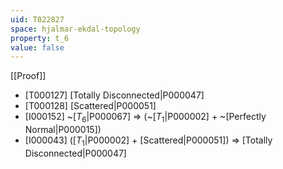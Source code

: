 ```yaml
---
uid: T022827
space: hjalmar-ekdal-topology
property: t_6
value: false
---
```

[[Proof]]

* [T000127] [Totally Disconnected|P000047]
* [T000128] [Scattered|P000051]
* [I000152] ~[$T_6$|P000067] => (~[$T_1$|P000002] + ~[Perfectly Normal|P000015])
* [I000043] ([$T_1$|P000002] + [Scattered|P000051]) => [Totally Disconnected|P000047]


